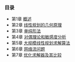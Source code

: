 ### 目录
- 第1章 [概述](https://github.com/visuddhi/test/blob/master/docs/chapter1/chapter1.md)
- 第2章 [线性规划的几何原理](https://github.com/visuddhi/test/blob/master/docs/chapter3/chapter2.md)
- 第3章 [单纯形法](https://github.com/visuddhi/test/blob/master/docs/chapter3/chapter3.md)
- 第4章 [对偶理论和敏感度分析](https://github.com/visuddhi/test/blob/master/docs/chapter4/chapter4.md)
- 第5章 [大规模线性规划求解算法](https://github.com/visuddhi/test/blob/master/docs/chapter5/chapter5.md)
- 第6章 [网络流问题](https://github.com/visuddhi/test/blob/master/docs/chapter6/chapter6.md)
- 第7章 [优化求解器及其比较](https://github.com/visuddhi/test/blob/master/docs/chapter7/chapter7.md)
